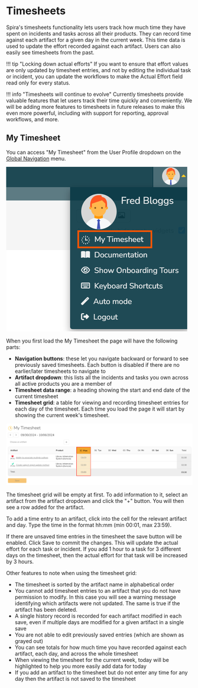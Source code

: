# Timesheets
Spira's timesheets functionality lets users track how much time they have spent on incidents and tasks across all their products. They can record time against each artifact for a given day in the current week. This time data is used to update the effort recorded against each artifact. Users can also easily see timesheets from the past. 

!!! tip "Locking down actual efforts" 
    If you want to ensure that effort values are only updated by timesheet entries, and not by editing the individual task or incident, you can update the workflows to make the Actual Effort field read only for every status.

!!! info "Timesheets will continue to evolve"
    Currently timesheets provide valuable features that let users track their time quickly and conveniently. We will be adding more features to timesheets in future releases to make this even more powerful, including with support for reporting, approval workflows, and more. 

## My Timesheet
You can access "My Timesheet" from the User Profile dropdown on the [Global Navigation](./User-Product-Management.md/#global-navigation) menu.

![My Timesheet in global navigation menu](img/my-timesheet-global-navigation.png)

When you first load the My Timesheet the page will have the following parts:

- **Navigation buttons**: these let you navigate backward or forward to see previously saved timesheets. Each button is disabled if there are no earlier/later timesheets to navigate to
- **Artifact dropdown**: this lists all the incidents and tasks you own across all active products you are a member of
- **Timesheet data range**: a heading showing the start and end date of the current timesheet
- **Timesheet grid**: a table for viewing and recording timesheet entries for each day of the timesheet. Each time you load the page it will start by showing the current week's timesheet.

![My Timesheet page example](img/my-timesheet-page.png)

The timesheet grid will be empty at first. To add information to it, select an artifact from the artifact dropdown and click the "+" button. You will then see a row added for the artifact. 

To add a time entry to an artifact, click into the cell for the relevant artifact and day. Type the time in the format hh:mm (min 00:01, max 23:59).

If there are unsaved time entries in the timesheet the save button will be enabled. Click Save to commit the changes. This will update the actual effort for each task or incident. If you add 1 hour to a task for 3 different days on the timesheet, then the actual effort for that task will be increased by 3 hours. 

Other features to note when using the timesheet grid:

- The timesheet is sorted by the artifact name in alphabetical order
- You cannot add timesheet entries to an artifact that you do not have permission to modify. In this case you will see a warning message identifying which artifacts were not updated. The same is true if the artifact has been deleted.
- A single history record is recorded for each artifact modified in each save, even if multiple days are modified for a given artifact in a single save
- You are not able to edit previously saved entries (which are shown as grayed out)
- You can see totals for how much time you have recorded against each artifact, each day, and across the whole timesheet
- When viewing the timesheet for the current week, today will be highlighted to help you more easily add data for today
- If you add an artifact to the timesheet but do not enter any time for any day then the artifact is not saved to the timesheet